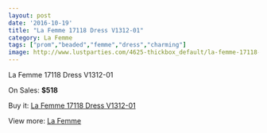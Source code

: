 ```yaml
---
layout: post
date: '2016-10-19'
title: "La Femme 17118 Dress V1312-01"
category: La Femme
tags: ["prom","beaded","femme","dress","charming"]
image: http://www.lustparties.com/4625-thickbox_default/la-femme-17118-dress-v1312-01.jpg
---
```

La Femme 17118 Dress V1312-01

On Sales: **$518**
<a href="https://www.lustparties.com/en/la-femme/1547-la-femme-17118-dress-v1312-01.html"><amp-img layout="responsive" width="600" height="600" src="//www.lustparties.com/4625-thickbox_default/la-femme-17118-dress-v1312-01.jpg" alt="La Femme 17118 Dress V1312-01 0" /></a>
<a href="https://www.lustparties.com/en/la-femme/1547-la-femme-17118-dress-v1312-01.html"><amp-img layout="responsive" width="600" height="600" src="//www.lustparties.com/4626-thickbox_default/la-femme-17118-dress-v1312-01.jpg" alt="La Femme 17118 Dress V1312-01 1" /></a>
<a href="https://www.lustparties.com/en/la-femme/1547-la-femme-17118-dress-v1312-01.html"><amp-img layout="responsive" width="600" height="600" src="//www.lustparties.com/4627-thickbox_default/la-femme-17118-dress-v1312-01.jpg" alt="La Femme 17118 Dress V1312-01 2" /></a>
<a href="https://www.lustparties.com/en/la-femme/1547-la-femme-17118-dress-v1312-01.html"><amp-img layout="responsive" width="600" height="600" src="//www.lustparties.com/4628-thickbox_default/la-femme-17118-dress-v1312-01.jpg" alt="La Femme 17118 Dress V1312-01 3" /></a>
<a href="https://www.lustparties.com/en/la-femme/1547-la-femme-17118-dress-v1312-01.html"><amp-img layout="responsive" width="600" height="600" src="//www.lustparties.com/4629-thickbox_default/la-femme-17118-dress-v1312-01.jpg" alt="La Femme 17118 Dress V1312-01 4" /></a>
<a href="https://www.lustparties.com/en/la-femme/1547-la-femme-17118-dress-v1312-01.html"><amp-img layout="responsive" width="600" height="600" src="//www.lustparties.com/4630-thickbox_default/la-femme-17118-dress-v1312-01.jpg" alt="La Femme 17118 Dress V1312-01 5" /></a>
<a href="https://www.lustparties.com/en/la-femme/1547-la-femme-17118-dress-v1312-01.html"><amp-img layout="responsive" width="600" height="600" src="//www.lustparties.com/4631-thickbox_default/la-femme-17118-dress-v1312-01.jpg" alt="La Femme 17118 Dress V1312-01 6" /></a>
<a href="https://www.lustparties.com/en/la-femme/1547-la-femme-17118-dress-v1312-01.html"><amp-img layout="responsive" width="600" height="600" src="//www.lustparties.com/4632-thickbox_default/la-femme-17118-dress-v1312-01.jpg" alt="La Femme 17118 Dress V1312-01 7" /></a>

Buy it: [La Femme 17118 Dress V1312-01](https://www.lustparties.com/en/la-femme/1547-la-femme-17118-dress-v1312-01.html "La Femme 17118 Dress V1312-01")

View more: [La Femme](https://www.lustparties.com/en/4-la-femme "La Femme")